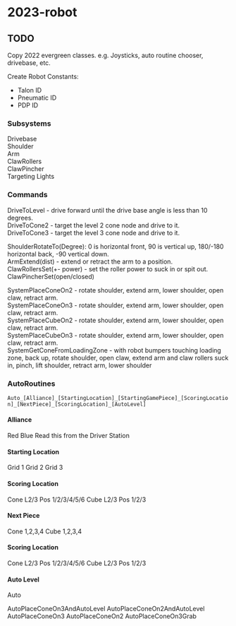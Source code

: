 # 2023-robot

## TODO
Copy 2022 evergreen classes.  e.g. Joysticks, auto routine chooser, drivebase, etc.

Create Robot Constants:  
- Talon ID
- Pneumatic ID
- PDP ID

### Subsystems
Drivebase  
Shoulder  
Arm  
ClawRollers  
ClawPincher  
Targeting
Lights

### Commands
DriveToLevel - drive forward until the drive base angle is less than 10 degrees.  
DriveToCone2 - target the level 2 cone node and drive to it.  
DriveToCone3 - target the level 3 cone node and drive to it.  

ShoulderRotateTo(Degree): 0 is horizontal front, 90 is vertical up, 180/-180 horizontal back, -90 vertical down.  
ArmExtend(dist) - extend or retract the arm to a position.  
ClawRollersSet(+- power) - set the roller power to suck in or spit out.  
ClawPincherSet(open/closed)

SystemPlaceConeOn2 - rotate shoulder, extend arm, lower shoulder, open claw, retract arm.  
SystemPlaceConeOn3 - rotate shoulder, extend arm, lower shoulder, open claw, retract arm.  
SystemPlaceCubeOn2 - rotate shoulder, extend arm, lower shoulder, open claw, retract arm.  
SystemPlaceCubeOn3 - rotate shoulder, extend arm, lower shoulder, open claw, retract arm.  
SystemGetConeFromLoadingZone - with robot bumpers touching loading zone, back up, rotate shoulder, open claw, extend arm and claw rollers suck in, pinch, lift shoulder, retract arm, lower shoulder  



### AutoRoutines
`Auto_[Alliance]_[StartingLocation]_[StartingGamePiece]_[ScoringLocation]_[NextPiece]_[ScoringLocation]_[AutoLevel]`

#### Alliance
Red
Blue
Read this from the Driver Station

#### Starting Location
Grid 1 
Grid 2
Grid 3

#### Scoring Location
Cone L2/3 Pos 1/2/3/4/5/6
Cube L2/3 Pos 1/2/3

#### Next Piece
Cone 1,2,3,4
Cube 1,2,3,4

#### Scoring Location
Cone L2/3 Pos 1/2/3/4/5/6
Cube L2/3 Pos 1/2/3

#### Auto Level
Auto


AutoPlaceConeOn3AndAutoLevel
AutoPlaceConeOn2AndAutoLevel
AutoPlaceConeOn3
AutoPlaceConeOn2
AutoPlaceConeOn3Grab